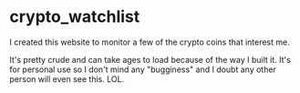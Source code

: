 # crypto_watchlist
I created this website to monitor a few of the crypto coins that interest me.

It's pretty crude and can take ages to load because of the way I built it.
It's for personal use so I don't mind any "bugginess" and I doubt any other person will even see this. LOL.
